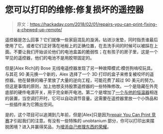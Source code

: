 # 您可以打印的维修:修复损坏的遥控器

> 原文：<https://hackaday.com/2018/02/01/repairs-you-can-print-fixing-a-chewed-up-remote/>

遥控器是怎么回事？它们就像一些家庭混乱的漩涡，钻进沙发垫，同时指责谁最后使用了它。或者它们正好落在地板上的正确位置，在去洗手间的时候可以被踩在上面。不要让我们开始谈论他们的电池盒盖的脆弱性；在有孩子的房子里，这是一个罕见的遥控器，他们的电池不是用胶带固定的。

但是[Alex Rich]的 Bose 无线电遥控器发现了另一种故障模式:模仿狗啃咬玩具。与其花 90 美元换一个新的，Alex 选择了一个 3D 打印的盒子来修复被咬坏的遥控器。他在替换的箱子里放了大量的逆向工程，可能花费了超过 90 美元的努力。但这是事情的原则，加上他想支持股票遥控器的一些特殊修改。一个是隐藏在外壳底部的硬件电源开关，用于完全断开电池。第二个是增加了[一个与他的恒温器](https://hackaday.io/project/7905-thermostat-controlled-tv-volume)相连的装置，当空调打开时，它可以自动调节音量。这需要在遥控器里放一个小饰品和一些插件来为它腾出空间。

是的，这个项目可以追溯到几年前，但是[Alex]只是因为[repair You Can Print 竞赛](http://hackaday.com/2018/01/16/win-big-prizes-with-repairs-you-can-print/)才引起我们的注意。有没有一些特殊的 unobtanium 部分，你可以打印出来摆脱困境？进入并赢得奖品，为[增添自己修理东西的荣耀](http://hackaday.com/2015/09/15/the-rise-of-the-fix-it-culture/)。